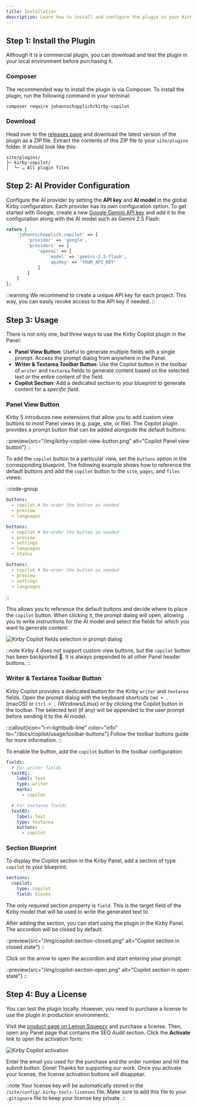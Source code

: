 ```yaml
---
title: Installation
description: Learn how to install and configure the plugin in your Kirby project.
---
```


## Step 1: Install the Plugin

Although it is a commercial plugin, you can download and test the plugin in your local environment before purchasing it.

### Composer

The recommended way to install the plugin is via Composer. To install the plugin, run the following command in your terminal:

```bash
composer require johannschopplich/kirby-copilot
```

### Download

Head over to the [releases page](https://github.com/kirby-tools/kirby-copilot/releases) and download the latest version of the plugin as a ZIP file. Extract the contents of this ZIP file to your `site/plugins` folder. It should look like this:

```
site/plugins/
├─ kirby-copilot/
│  └─ … All plugin files
```

## Step 2: AI Provider Configuration

Configure the AI provider by setting the **API key** and **AI model** in the global Kirby configuration. Each provider has its own configuration option. To get started with Google, create a new [Google Gemini API key](https://ai.google.dev/gemini-api) and add it to the configuration along with the AI model such as Gemini 2.5 Flash:

```php [config.php]
return [
    'johannschopplich.copilot' => [
        'provider' => 'google',
        'providers' => [
            'openai' => [
                'model' => 'gemini-2.5-flash',
                'apiKey' => 'YOUR_API_KEY'
            ]
        ]
    ]
];
```

::warning
We recommend to create a unique API key for each project. This way, you can easily revoke access to the API key if needed.
::

## Step 3: Usage

There is not only one, but three ways to use the Kirby Copilot plugin in the Panel:

- **Panel View Button**: Useful to generate multiple fields with a single prompt. Access the prompt dialog from anywhere in the Panel.
- **Writer & Textarea Toolbar Button**: Use the Copilot button in the toolbar of `writer` and `textarea` fields to generate content based on the selected text or the entire content of the field.
- **Copilot Section**: Add a dedicated section to your blueprint to generate content for a _specific field_.

### Panel View Button

Kirby 5 introduces new extensions that allow you to add custom view buttons to most Panel views (e.g. page, site, or file). The Copilot plugin provides a prompt button that can be added alongside the default buttons:

::preview{src="/img/kirby-copilot-view-button.png" alt="Copilot Panel view button"}
::

To add the `copilot` button to a particular view, set the `buttons` option in the corresponding blueprint. The following example shows how to reference the default buttons and add the `copilot` button to the `site`, `pages`, and `files` views:

::code-group

```yaml [site.yml]
buttons:
  - copilot # Re-order the button as needed
  - preview
  - languages
```

```yaml [pages/default.yml]
buttons:
  - copilot # Re-order the button as needed
  - preview
  - settings
  - languages
  - status
```

```yaml [files/default.yml]
buttons:
  - copilot # Re-order the button as needed
  - preview
  - settings
  - languages
```

::

This allows you to reference the default buttons and decide where to place the `copilot` button. When clicking it, the prompt dialog will open, allowing you to write instructions for the AI model and select the fields for which you want to generate content:

![Kirby Copilot fields selection in prompt dialog](/img/kirby-copilot-fields-selection.png)

::note
Kirby 4 does not support custom view buttons, but the `copilot` button has been backported 🎉. It is always prepended to all other Panel header buttons.
::

### Writer & Textarea Toolbar Button

Kirby Copilot provides a dedicated button for the Kirby `writer` and `textarea` fields. Open the prompt dialog with the keyboard shortcuts `Cmd + .` (macOS) or `Ctrl + .` (Windows/Linux) or by clicking the Copilot button in the toolbar. The selected text (if any) will be appended to the user prompt before sending it to the AI model.

::callout{icon="i-ri-lightbulb-line" color="info" to="/docs/copilot/usage/toolbar-buttons"}
Follow the toolbar buttons guide for more information.
::

To enable the button, add the `copilot` button to the toolbar configuration:

```yaml [pages/default.yml]
fields:
  # For writer fields
  text01:
    label: Text
    type: writer
    marks:
      - copilot

  # For textarea fields
  text02:
    label: Text
    type: textarea
    buttons:
      - copilot
```

### Section Blueprint

To display the Copilot section in the Kirby Panel, add a section of type `copilot` to your blueprint:

```yaml [pages/default.yml]
sections:
  copilot:
    type: copilot
    field: blocks
```

The only required section property is `field`. This is the target field of the Kirby model that will be used to write the generated text to.

After adding the section, you can start using the plugin in the Kirby Panel. The accordion will be closed by default:

::preview{src="/img/copilot-section-closed.png" alt="Copilot section in closed state"}
::

Click on the arrow to open the accordion and start entering your prompt:

::preview{src="/img/copilot-section-open.png" alt="Copilot section in open state"}
::

## Step 4: Buy a License

You can test the plugin locally. However, you need to purchase a license to use the plugin in production environments.

Visit the [product page on Lemon Squeezy](https://byjohann.lemonsqueezy.com/buy/ce8a5fd2-8a01-4972-9a5d-e9dbbca17acf) and purchase a license. Then, open any Panel page that contains the SEO Audit section. Click the **Activate** link to open the activation form:

![Kirby Copilot activation](/img/kirby-copilot-activation.png)

Enter the email you used for the purchase and the order number and hit the submit button. Done! Thanks for supporting our work. Once you activate your license, the license activation buttons will disappear.

::note
Your license key will be automatically stored in the `/site/config/.kirby-tools-licenses` file. Make sure to add this file to your `.gitignore` file to keep your license key private.
::
